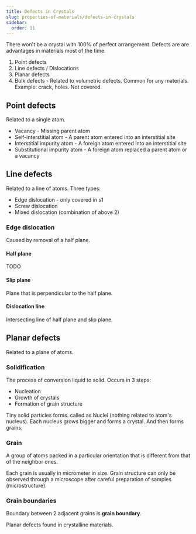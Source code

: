 ```yaml
---
title: Defects in Crystals
slug: properties-of-materials/defects-in-crystals
sidebar:
  order: 11
---
```


There won't be a crystal with 100% of perfect arrangement. Defects are are
advantages in materials most of the time.

1. Point defects
2. Line defects / Dislocations
3. Planar defects
4. Bulk defects - Related to volumetric defects. Common for any materials.
   Example: crack, holes. Not covered.

## Point defects

Related to a single atom.

- Vacancy - Missing parent atom
- Self-interstitial atom - A parent atom entered into an interstitial site
- Interstitial impurity atom - A foreign atom entered into an interstitial site
- Substitutional impurity atom - A foreign atom replaced a parent atom or a
  vacancy

## Line defects

Related to a line of atoms. Three types:

- Edge dislocation - only covered in s1
- Screw dislocation
- Mixed dislocation (combination of above 2)

### Edge dislocation

Caused by removal of a half plane.

#### Half plane

TODO

#### Slip plane

Plane that is perpendicular to the half plane.

#### Dislocation line

Intersecting line of half plane and slip plane.

## Planar defects

Related to a plane of atoms.

### Solidification

The process of conversion liquid to solid. Occurs in 3 steps:

- Nucleation
- Growth of crystals
- Formation of grain structure

Tiny solid particles forms. called as Nuclei (nothing related to atom's
nucleus). Each nucleus grows bigger and forms a crystal. And then forms grains.

### Grain

A group of atoms packed in a particular orientation that is different from that
of the neighbor ones.

Each grain is usually in micrometer in size. Grain structure can only be
observed through a microscope after careful preparation of samples
(microstructure).

### Grain boundaries

Boundary between 2 adjacent grains is **grain boundary**.

Planar defects found in crystalline materials.
